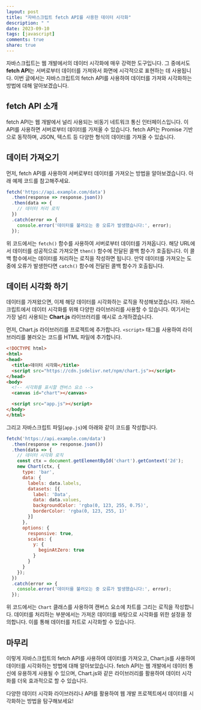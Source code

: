 ```yaml
---
layout: post
title: "자바스크립트 fetch API를 사용한 데이터 시각화"
description: " "
date: 2023-09-10
tags: [javascript]
comments: true
share: true
---
```


자바스크립트는 웹 개발에서의 데이터 시각화에 매우 강력한 도구입니다. 그 중에서도 **fetch API**는 서버로부터 데이터를 가져와서 화면에 시각적으로 표현하는 데 사용됩니다. 이번 글에서는 자바스크립트의 fetch API를 사용하여 데이터를 가져와 시각화하는 방법에 대해 알아보겠습니다.

## fetch API 소개

fetch API는 웹 개발에서 널리 사용되는 비동기 네트워크 통신 인터페이스입니다. 이 API를 사용하면 서버로부터 데이터를 가져올 수 있습니다. fetch API는 Promise 기반으로 동작하며, JSON, 텍스트 등 다양한 형식의 데이터를 가져올 수 있습니다.

## 데이터 가져오기

먼저, fetch API를 사용하여 서버로부터 데이터를 가져오는 방법을 알아보겠습니다. 아래 예제 코드를 참고해주세요.

```javascript
fetch('https://api.example.com/data')
  .then(response => response.json())
  .then(data => {
    // 데이터 처리 로직
  })
  .catch(error => {
    console.error('데이터를 불러오는 중 오류가 발생했습니다:', error);
  });
```

위 코드에서는 `fetch()` 함수를 사용하여 서버로부터 데이터를 가져옵니다. 해당 URL에서 데이터를 성공적으로 가져오면 `then()` 함수에 전달된 콜백 함수가 호출됩니다. 이 콜백 함수에서는 데이터를 처리하는 로직을 작성하면 됩니다. 만약 데이터를 가져오는 도중에 오류가 발생한다면 `catch()` 함수에 전달된 콜백 함수가 호출됩니다.

## 데이터 시각화 하기

데이터를 가져왔으면, 이제 해당 데이터를 시각화하는 로직을 작성해보겠습니다. 자바스크립트에서 데이터 시각화를 위해 다양한 라이브러리를 사용할 수 있습니다. 여기서는 가장 널리 사용되는 **Chart.js** 라이브러리를 예시로 소개하겠습니다.

먼저, Chart.js 라이브러리를 프로젝트에 추가합니다. `<script>` 태그를 사용하여 라이브러리를 불러오는 코드를 HTML 파일에 추가합니다.

```html
<!DOCTYPE html>
<html>
<head>
  <title>데이터 시각화</title>
  <script src="https://cdn.jsdelivr.net/npm/chart.js"></script>
</head>
<body>
  <!-- 시각화를 표시할 캔버스 요소 -->
  <canvas id="chart"></canvas>

  <script src="app.js"></script>
</body>
</html>
```

그리고 자바스크립트 파일(`app.js`)에 아래와 같이 코드를 작성합니다.

```javascript
fetch('https://api.example.com/data')
  .then(response => response.json())
  .then(data => {
    // 데이터 시각화 로직
    const ctx = document.getElementById('chart').getContext('2d');
    new Chart(ctx, {
      type: 'bar',
      data: {
        labels: data.labels,
        datasets: [{
          label: 'Data',
          data: data.values,
          backgroundColor: 'rgba(0, 123, 255, 0.75)',
          borderColor: 'rgba(0, 123, 255, 1)'
        }]
      },
      options: {
        responsive: true,
        scales: {
          y: {
            beginAtZero: true
          }
        }
      }
    });
  })
  .catch(error => {
    console.error('데이터를 불러오는 중 오류가 발생했습니다:', error);
  });
```

위 코드에서는 `Chart` 클래스를 사용하여 캔버스 요소에 차트를 그리는 로직을 작성합니다. 데이터를 처리하는 부분에서는 가져온 데이터를 바탕으로 시각화를 위한 설정을 정의합니다. 이를 통해 데이터를 차트로 시각화할 수 있습니다.

## 마무리

이렇게 자바스크립트의 fetch API를 사용하여 데이터를 가져오고, Chart.js를 사용하여 데이터를 시각화하는 방법에 대해 알아보았습니다. fetch API는 웹 개발에서 데이터 통신에 유용하게 사용될 수 있으며, Chart.js와 같은 라이브러리를 활용하여 데이터 시각화를 더욱 효과적으로 할 수 있습니다.

다양한 데이터 시각화 라이브러리나 API를 활용하여 웹 개발 프로젝트에서 데이터를 시각화하는 방법을 탐구해보세요!